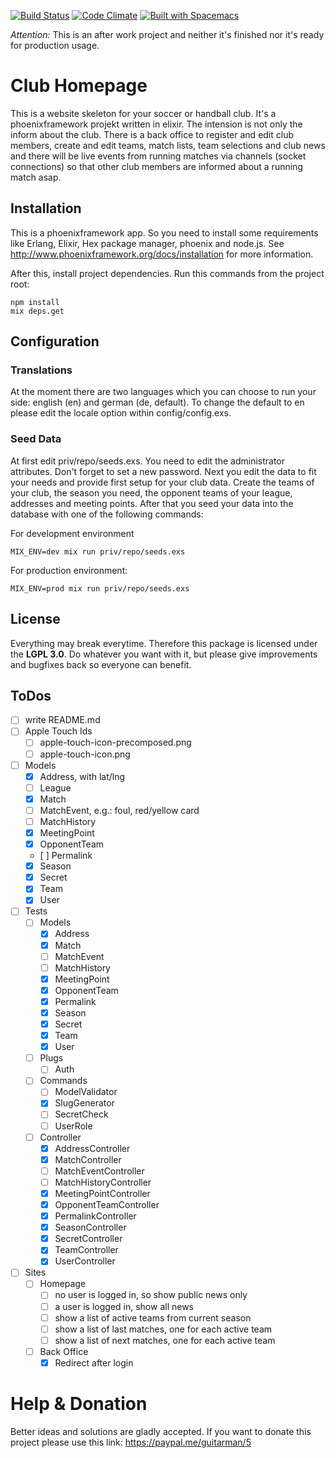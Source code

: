 [![Build Status](https://travis-ci.org/the-guitarman/club_homepage.svg?branch=master)](https://travis-ci.org/the-guitarman/club_homepage)
[![Code Climate](https://codeclimate.com/github/the-guitarman/club_homepage/badges/gpa.svg)](https://codeclimate.com/github/the-guitarman/club_homepage)
[![Built with Spacemacs](https://cdn.rawgit.com/syl20bnr/spacemacs/442d025779da2f62fc86c2082703697714db6514/assets/spacemacs-badge.svg)](http://github.com/syl20bnr/spacemacs)

*Attention:* This is an after work project and neither it's finished nor it's ready for production usage.

# Club Homepage

This is a website skeleton for your soccer or handball club. It's a phoenixframework projekt written in elixir. The intension is not only the inform about the club. There is a back office to register and edit club members, create and edit teams, match lists, team selections and club news and there will be live events from running matches via channels (socket connections) so that other club members are informed about a running match asap.



## Installation

This is a phoenixframework app. So you need to install some requirements like Erlang, Elixir, Hex package manager, phoenix and node.js. See http://www.phoenixframework.org/docs/installation for more information.

After this, install project dependencies. Run this commands from the project root:

````
npm install
mix deps.get
````

## Configuration

### Translations

At the moment there are two languages which you can choose to run your side: english (en) and german (de, default). To change the default to en please edit the locale option within config/config.exs. 

### Seed Data

At first edit priv/repo/seeds.exs. You need to edit the administrator attributes. Don't forget to set a new password. Next you edit the data to fit your needs and provide first setup for your club data. Create the teams of your club, the season you need, the opponent teams of your league, addresses and meeting points. After that you seed your data into the database with one of the following commands: 

For development environment
````
MIX_ENV=dev mix run priv/repo/seeds.exs
````

For production environment:
````
MIX_ENV=prod mix run priv/repo/seeds.exs
````

## License

Everything may break everytime. Therefore this package is licensed under
the **LGPL 3.0**. Do whatever you want with it, but please give improvements and bugfixes back so everyone can benefit.

## ToDos

- [ ] write README.md
- [ ] Apple Touch Ids
  - [ ] apple-touch-icon-precomposed.png
  - [ ] apple-touch-icon.png
- [ ] Models
  - [x] Address, with lat/lng
  - [ ] League
  - [x] Match
  - [ ] MatchEvent, e.g.: foul, red/yellow card
  - [ ] MatchHistory
  - [x] MeetingPoint
  - [x] OpponentTeam
  - [ ] Permalink
  - [x] Season
  - [x] Secret
  - [x] Team
  - [x] User
- [ ] Tests
  - [ ] Models
    - [x] Address
    - [x] Match
    - [ ] MatchEvent
    - [ ] MatchHistory
    - [x] MeetingPoint
    - [x] OpponentTeam
    - [x] Permalink
    - [x] Season
    - [x] Secret
    - [x] Team
    - [x] User
  - [ ] Plugs
    - [ ] Auth
  - [ ] Commands
    - [ ] ModelValidator
    - [x] SlugGenerator
    - [ ] SecretCheck
    - [ ] UserRole
  - [ ] Controller
    - [x] AddressController
    - [x] MatchController
    - [ ] MatchEventController
    - [ ] MatchHistoryController
    - [x] MeetingPointController
    - [x] OpponentTeamController
    - [x] PermalinkController
    - [x] SeasonController
    - [x] SecretController
    - [x] TeamController
    - [x] UserController
- [ ] Sites
  - [ ] Homepage
    - [ ] no user is logged in, so show public news only
    - [ ] a user is logged in, show all news
    - [ ] show a list of active teams from current season
    - [ ] show a list of last matches, one for each active team
    - [ ] show a list of next matches, one for each active team
  - [ ] Back Office
    - [x] Redirect after login

# Help & Donation

Better ideas and solutions are gladly accepted. If you want to donate this project please use this link: https://paypal.me/guitarman/5
